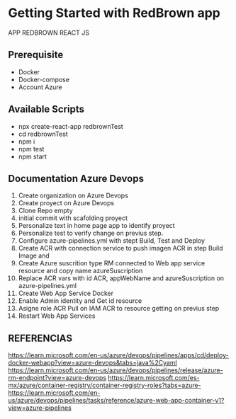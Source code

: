 # Getting Started with RedBrown app
APP  REDBROWN REACT JS 

## Prerequisite
- Docker 
- Docker-compose
- Account Azure

## Available Scripts
- npx create-react-app redbrownTest
- cd redbrownTest
- npm i
- npm test
- npm start

## Documentation Azure Devops
1. Create organization on Azure Devops
2. Create proyect on Azure Devops
3. Clone Repo empty
4. initial commit with scafolding proyect
5. Personalize text in home page app to identify proyect
6. Personalize test to verify change on previus step.
7. Configure azure-pipelines.yml with stept Build, Test and Deploy     
8. Create ACR with connection service to push imagen ACR in step Build Image and 
9. Create Azure suscrition type RM connected to Web app service resource and copy name azureSuscription
9. Replace ACR vars with id ACR, appWebName and azureSuscription on azure-pipelines.yml
10. Create Web App Service Docker
11. Enable Admin identity and Get id resource
12. Asigne role ACR Pull on IAM ACR to resource getting on previus step
13. Restart Web App Services


## REFERENCIAS
https://learn.microsoft.com/en-us/azure/devops/pipelines/apps/cd/deploy-docker-webapp?view=azure-devops&tabs=java%2Cyaml
https://learn.microsoft.com/en-us/azure/devops/pipelines/release/azure-rm-endpoint?view=azure-devops
https://learn.microsoft.com/es-mx/azure/container-registry/container-registry-roles?tabs=azure-
https://learn.microsoft.com/en-us/azure/devops/pipelines/tasks/reference/azure-web-app-container-v1?view=azure-pipelines